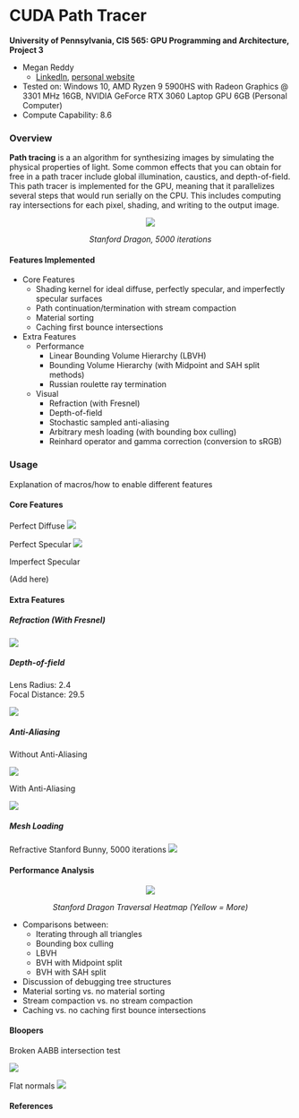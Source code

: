 CUDA Path Tracer
================

**University of Pennsylvania, CIS 565: GPU Programming and Architecture, Project 3**

* Megan Reddy
  * [LinkedIn](https://www.linkedin.com/in/meganr25a949125/), [personal website](https://meganr28.github.io/)
* Tested on: Windows 10, AMD Ryzen 9 5900HS with Radeon Graphics @ 3301 MHz 16GB, NVIDIA GeForce RTX 3060 Laptop GPU 6GB (Personal Computer)
* Compute Capability: 8.6

### Overview

**Path tracing** is a an algorithm for synthesizing images by simulating the physical properties of light. Some
common effects that you can obtain for free in a path tracer include global illumination, caustics, and depth-of-field.
This path tracer is implemented for the GPU, meaning that it parallelizes several steps that would run serially on the CPU. 
This includes computing ray intersections for each pixel, shading, and writing to the output image.

<p align="center">
  <img src="img/dragon_5000_lbvh.PNG" />
</p>
<p align="center"><em>Stanford Dragon, 5000 iterations</em></p>

#### Features Implemented

- Core Features
    * Shading kernel for ideal diffuse, perfectly specular, and imperfectly specular surfaces
    * Path continuation/termination with stream compaction
    * Material sorting
    * Caching first bounce intersections
- Extra Features
    * Performance
      * Linear Bounding Volume Hierarchy (LBVH)
      * Bounding Volume Hierarchy (with Midpoint and SAH split methods)
      * Russian roulette ray termination
    * Visual
      * Refraction (with Fresnel)
      * Depth-of-field
      * Stochastic sampled anti-aliasing
      * Arbitrary mesh loading (with bounding box culling)
      * Reinhard operator and gamma correction (conversion to sRGB)

### Usage

Explanation of macros/how to enable different features

#### Core Features

Perfect Diffuse
![](img/cornell.2022-09-24_depth8_5000samp_nocompact.png)

Perfect Specular
![](img/cornell.2022-09-24_depth8_5000samp_spec.png)

Imperfect Specular

(Add here)

#### Extra Features

##### Refraction (With Fresnel)

![](img/glass_ball.2022-10-09_17-19-17z.5000samp.png)

##### Depth-of-field

Lens Radius: 2.4 \
Focal Distance: 29.5

![](img/cornell.2022-09-27_depth8_5000samp_dof.png)

##### Anti-Aliasing

Without Anti-Aliasing

![](img/cornell.2022-09-27_depth8_5000samp_noantialiasing.png)

With Anti-Aliasing

![](img/cornell.2022-09-27_depth8_5000samp_antialiasing.png)

##### Mesh Loading

Refractive Stanford Bunny, 5000 iterations
![](img/cornell.2022-10-09_13-47-52z.5000samp.png)

#### Performance Analysis

<p align="center">
  <img src="img/mesh.2022-10-10_00-39-44z.5000samp.PNG" />
</p>
<p align="center"><em>Stanford Dragon Traversal Heatmap (Yellow = More)</em></p>

- Comparisons between:
  * Iterating through all triangles
  * Bounding box culling
  * LBVH
  * BVH with Midpoint split
  * BVH with SAH split
- Discussion of debugging tree structures
- Material sorting vs. no material sorting
- Stream compaction vs. no stream compaction
- Caching vs. no caching first bounce intersections

#### Bloopers

Broken AABB intersection test

![](img/bloopers/cornell.2022-10-06_04-26-16z.5000samp.PNG)

Flat normals
![](img/bloopers/cornell.2022-10-06_05-12-34z.5000samp.png)

#### References

